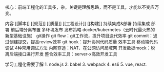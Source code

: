 核心：前端工程化的工具多，杂。关键是理解思路，而不是工具，才能以不变应万变。

内容
	[[脚本]]
	[[规范]]
	[[质量]]
	[[工程设计]]
	[[构建]]
	持续集成&部署
		持续集成
		部署
			前后端分离布置
			多环境发布
			发布策略
		docker/kubernetes（云时代最火热的新型基础设施）
	git操作
		git flow：git工作流，提升项目迭代效率
		git commit：通过创建提交，提高review效率
		git hook：提升协同代码质量
	效率工具
		移动端代码调试
			4种常用调试方法
		内网穿透：NAT、在公网访问局域网
		开发数据mock：脱离后端接口进行开发
		整合效率工具：server-x高效开发工具

学习工程化需要了解
	1. node.js
	2. babel 
	3. webpack
	4. es6
	5. vue, react.
